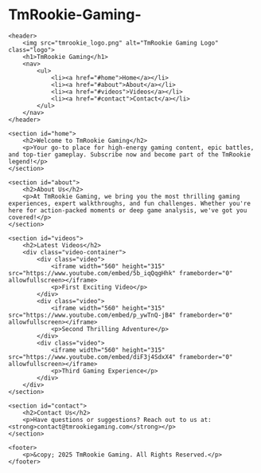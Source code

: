 # TmRookie-Gaming-
<!DOCTYPE html>
<html lang="en">
<head>
    <meta charset="UTF-8">
    <meta name="viewport" content="width=device-width, initial-scale=1.0">
    <title>TmRookie Gaming</title>
    <link rel="stylesheet" href="styles.css">
</head>
<body>

    <header>
        <img src="tmrookie_logo.png" alt="TmRookie Gaming Logo" class="logo">
        <h1>TmRookie Gaming</h1>
        <nav>
            <ul>
                <li><a href="#home">Home</a></li>
                <li><a href="#about">About</a></li>
                <li><a href="#videos">Videos</a></li>
                <li><a href="#contact">Contact</a></li>
            </ul>
        </nav>
    </header>

    <section id="home">
        <h2>Welcome to TmRookie Gaming</h2>
        <p>Your go-to place for high-energy gaming content, epic battles, and top-tier gameplay. Subscribe now and become part of the TmRookie legend!</p>
    </section>

    <section id="about">
        <h2>About Us</h2>
        <p>At TmRookie Gaming, we bring you the most thrilling gaming experiences, expert walkthroughs, and fun challenges. Whether you're here for action-packed moments or deep game analysis, we've got you covered!</p>
    </section>

    <section id="videos">
        <h2>Latest Videos</h2>
        <div class="video-container">
            <div class="video">
                <iframe width="560" height="315" src="https://www.youtube.com/embed/5b_iqQqgHhk" frameborder="0" allowfullscreen></iframe>
                <p>First Exciting Video</p>
            </div>
            <div class="video">
                <iframe width="560" height="315" src="https://www.youtube.com/embed/p_ywTnQ-jB4" frameborder="0" allowfullscreen></iframe>
                <p>Second Thrilling Adventure</p>
            </div>
            <div class="video">
                <iframe width="560" height="315" src="https://www.youtube.com/embed/diF3j4SdxX4" frameborder="0" allowfullscreen></iframe>
                <p>Third Gaming Experience</p>
            </div>
        </div>
    </section>

    <section id="contact">
        <h2>Contact Us</h2>
        <p>Have questions or suggestions? Reach out to us at: <strong>contact@tmrookiegaming.com</strong></p>
    </section>

    <footer>
        <p>&copy; 2025 TmRookie Gaming. All Rights Reserved.</p>
    </footer>

</body>
</html>
